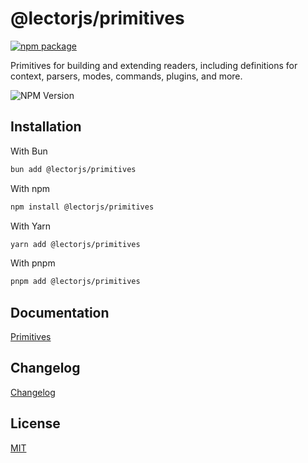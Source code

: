 # @lectorjs/primitives

[![npm package](https://nodei.co/npm/@lectorjs/primitives.png?downloads=true&downloadRank=true&stars=true&compact=true)](https://www.npmjs.com/package/@lectorjs/primitives)

Primitives for building and extending readers, including definitions for context, parsers, modes, commands, plugins, and more.

![NPM Version](https://img.shields.io/npm/v/@lectorjs/primitives?style=flat-square&color=yellow)

## Installation

With Bun

```sh
bun add @lectorjs/primitives
```

With npm

```sh
npm install @lectorjs/primitives
```

With Yarn

```sh
yarn add @lectorjs/primitives
```

With pnpm

```sh
pnpm add @lectorjs/primitives
```

## Documentation

[Primitives](https://lector.pages.dev/docs/primitives)

## Changelog

[Changelog](CHANGELOG.md)

## License

[MIT](../../LICENSE)
